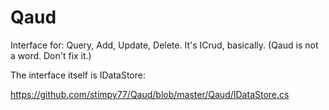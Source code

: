 Qaud
====

Interface for: Query, Add, Update, Delete. It's ICrud, basically. (Qaud is not a word. Don't fix it.)

The interface itself is IDataStore:

https://github.com/stimpy77/Qaud/blob/master/Qaud/IDataStore.cs
